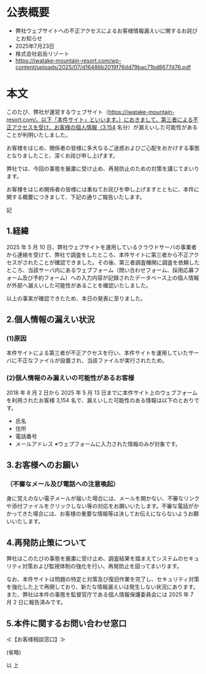 # 公表概要
- 弊社ウェブサイトへの不正アクセスによるお客様情報漏えいに関するお詫びとお知らせ
- 2025年7月23日
- 株式会社岩岳リゾート
- https://iwatake-mountain-resort.com/wp-content/uploads/2025/07/d16486b2019f76dd79bac71bd8677d76.pdf

# 本文
このたび、弊社が運営するウェブサイト（https://iwatake-mountain-resort.com/。以下「本件サイト」といいます。）におきまして、第三者による不正アクセスを受け、お客様の個人情報（3,154 名分）が漏えいした可能性があることが判明いたしました。

お客様をはじめ、関係者の皆様に多大なるご迷惑およびご心配をおかけする事態となりましたこと、深くお詫び申し上げます。

弊社では、今回の事態を厳粛に受け止め、再発防止のための対策を講じてまいります。

お客様をはじめ関係者の皆様には重ねてお詫びを申し上げますとともに、本件に関する概要につきまして、下記の通りご報告いたします。

記

## 1.経緯
2025 年 5 月 10 日、弊社ウェブサイトを運用しているクラウドサーバの事業者から連絡を受けて、弊社で調査をしたところ、本件サイトに第三者から不正アクセスがされたことが確認できました。その後、第三者調査機関に調査を依頼したところ、当該サーバ内にあるウェブフォーム（問い合わせフォーム、採用応募フォーム及び予約フォーム）への入力内容が記録されたデータベース上の個人情報が外部へ漏えいした可能性があることを確認いたしました。

以上の事実が確認できたため、本日の発表に至りました。

## 2.個人情報の漏えい状況
### (1)原因
本件サイトによる第三者が不正アクセスを行い、本件サイトを運用していたサーバに不正なファイルが設置され、当該ファイルが実行されたため。

### (2)個人情報のみ漏えいの可能性があるお客様
2018 年 8 月 2 日から 2025 年 5 月 13 日までに本件サイト上のウェブフォームを利用されたお客様 3,154 名で、漏えいした可能性のある情報は以下のとおりです。
- 氏名
- 住所
- 電話番号
- メールアドレス
 ※ウェブフォームに入力された情報のみが対象です。

## 3.お客様へのお願い
### （不審なメール及び電話への注意喚起）
身に覚えのない電子メールが届いた場合には、メールを開かない、不審なリンクや添付ファイルをクリックしない等の対応をお願いいたします。不審な電話がかかってきた場合には、お客様の重要な情報等は決してお伝えにならないようお願いいたします。

## 4.再発防止策について
弊社はこのたびの事態を厳粛に受け止め、調査結果を踏まえてシステムのセキュリティ対策および監視体制の強化を行い、再発防止を図ってまいります。

なお、本件サイトは問題の特定と対策及び復旧作業を完了し、セキュリティ対策を強化した上で再開しており、新たな情報漏えいは発生しない状況にあります。また、弊社は本件の事態を監督官庁である個人情報保護委員会には 2025 年 7 月 2 日に報告済みです。

## 5.本件に関するお問い合わせ窓口
 ≪【お客様相談窓口】≫

(省略)

以 上

